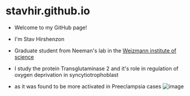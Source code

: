 # stavhir.github.io
* Welcome to my GitHub page!
* I'm Stav Hirshenzon
* Graduate student from Neeman's lab in the [Weizmann institute of science](https://www.weizmann.ac.il/pages/)

* I study the protein Transglutaminase 2 and it's role in regulation of oxygen deprivation in syncytiotrophoblast 
* as it was found to be more activated in Preeclampsia cases
![image](https://images.squarespace-cdn.com/content/v1/593adddf725e25a4294e8028/1581735927651-IT9R1X14BT0CJ69DEUKG/Preeclampsia+symptoms+by+Dr+Cilein+Kearns+Artibiotics+v16+72dpi+1600px.jpg?format=2500w)
